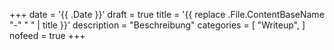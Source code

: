 +++
date = '{{ .Date }}'
draft = true
title = '{{ replace .File.ContentBaseName "-" " " | title }}'
description = "Beschreibung"
categories = [
    "Writeup",
]
nofeed = true
+++

